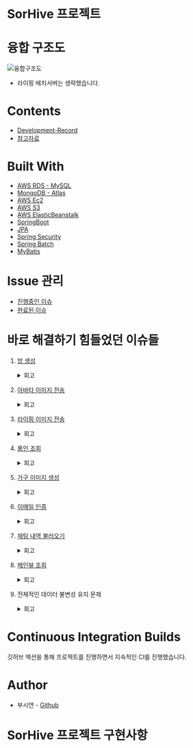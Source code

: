 # SorHive 프로젝트

# 융합 구조도
![융합구조도](https://user-images.githubusercontent.com/111809392/205318829-a7071a0d-5c43-4265-b92b-1fedc3d0e5b2.png)
- 라이핑 배치서버는 생략했습니다.

# Contents
- [Development-Record](https://github.com/MA-Dot-COM/MA-Dot-COM-Back-End/wiki/Development-Record)
- [참고자료](https://github.com/MA-Dot-COM/MA-Dot-COM-Back-End/wiki/%EC%B0%B8%EA%B3%A0-%EC%9E%90%EB%A3%8C)

# Built With
- [AWS RDS - MySQL](https://aws.amazon.com/ko/rds/mysql/?nc=sn&loc=1)
- [MongoDB - Atlas](https://www.mongodb.com/ko-kr/cloud/atlas/efficiency)
- [AWS Ec2](https://aws.amazon.com/ko/ec2/)
- [AWS S3](https://aws.amazon.com/ko/s3/?nc=sn&loc=0)
- [AWS ElasticBeanstalk](https://aws.amazon.com/ko/elasticbeanstalk/)
- [SpringBoot](https://spring.io/projects/spring-boot)
- [JPA](https://spring.io/projects/spring-data-jpa)
- [Spring Security](https://spring.io/projects/spring-security)
- [Spring Batch](https://spring.io/projects/spring-batch)
- [MyBatis](https://mybatis.org/mybatis-3/)

# Issue 관리
- [진행중인 이슈](https://github.com/MA-Dot-COM/MA-Dot-COM-Back-End/issues)
- [완료된 이슈](https://github.com/MA-Dot-COM/MA-Dot-COM-Back-End/issues?q=is%3Aissue+is%3Aclosed)

# 바로 해결하기 힘들었던 이슈들
1. [방 생성](https://github.com/MA-Dot-COM/MA-Dot-COM-Back-End/issues/13)
    <details>
    <summary>회고</summary>
    
    - RDBMS로 문제를 해결하려다가 NoSQL을 알게 되었습니다.
      - 그 중 AWS DynamoDB를 이용하려다가 문법이 너무 생소해서 MongoDB Atlas로 문제를 해결했습니다
    </details>
    
2. [아바타 이미지 전송](https://github.com/MA-Dot-COM/MA-Dot-COM-Back-End/issues/60)
    <details>
    <summary>회고</summary>
    
    - Json 형태로 전송하는 문제해서 어려움이 있었지만 JsonObject를 이용하여 해결했습니다.
    
    - RestTemplate를 사용할 때 url 경로에 http를 붙여야 한다는 점을 배웠습니다.
        - 만약 http를 안 붙이면 uri로 인식합니다.
        
    </details>
3. [라이핑 이미지 전송](https://github.com/MA-Dot-COM/MA-Dot-COM-Back-End/issues/81)
    <details>
    <summary>회고</summary>
    <div markdown="1">
    
    - 이 라이핑 이미지는 끝날 때까지 힘들었습니다. 아무래도 메인 기능 중 하나이다 보니 이 라이핑 이미지를 위해서 나중에는 배치서버도 만들었습니다 
        - 문제를 해결하기 위해서 컬럼도 계속 늘렸습니다. 처음에 도메인 정의를 할 때 고려를 했어야 했는데 이 부분을 못한 것이 아쉬웠습니다
        - 다시 문제로 돌아와서 라이핑 이미지 같은 경우에는 라이핑 이미지를 프론트에게서 전달 받고 이를 AI 서버에 분석 요청을 합니다.
        - 이렇게 분석 요청을 다시 받고 나면 분석된 라이핑 상위 카테고리 번호가 나오는데 이것을 프론트에 주어야 했습니다. 

    - 처음에 프론트가 라이핑 이미지를 분석받았다는 표시를 어떻게 하면 좋을까 상의하여 lifingyn이라는 변수를 만들었고 이는 회원에다가 저장을 했습니다. 
        - 회원에 저장을 해야 나중에 메인 페이지에 갈 때 회원이 라이핑을 24시간 이내에 올렸는지를 확인하기 쉽다는 생각이었습니다.
    
    - 문제는 이 때는 발생은 안했지만 나중에 배치서버를 이용하여 10분마다 24시간 ~ 2일 후의 라이핑들을 조회하여 lifingyn을 n으로 바꾸어주는 함수를 만들면서 일어났습니다. 
    
    - 이로 인하여 방금 올린 사진들의 lifingyn이 y에서 n으로 바뀌는 문제가 있어서 이를 해결하기 위해 라이핑에 24시간내에 올렸는지 여부를 체킹하는 컬럼을 따로 만들어서 해결할 수 있었다.
    
    </div>
    </details>
    
4. [룸인 조회](https://github.com/MA-Dot-COM/MA-Dot-COM-Back-End/issues/128)
    <details>
    <summary>회고</summary>
    <div markdown="1">
    
    - 이 룸인 조회랑 이후 메인뷰 조회가 가장 힘들었었는데 룸인 조회 같은 경우에는 회원 정보를 조회하고 회원의 팔로잉 목록, 그리고 6명이 아니면 랜덤으로 다른 사람들을 채워넣어야 해서 애를 먹었습니다. 
    <br/>
    
    - 이 때 당시에는 6명이 아니면 랜덤으로 채우는 과정에서 중복이 발생하는 문제가 있었는데 한 1주 정도 지나고 나서 6명이든 아니든 랜덤을 뽑아넣고 비교를 하면 어떻냐는 의견에 바로 바꾸었고 성공적이었습니다.
    </div>
    </details>
    
5. [가구 이미지 생성](https://github.com/MA-Dot-COM/MA-Dot-COM-Back-End/issues/152)
    <details>
    <summary>회고</summary>
    <div markdown="1">
    
    - 가구 상호작용을 하면서 이미지를 추가하는 문제였는데 내 쪽에서는 만들기는 했지만 연동이 안되서 잘 될지는 모르겠습니다. 
      <br/>나랑 Unity를 하는 프론트 담당하는 형이 같이 이야기 할 때는 문제가 없었지만 실제 연동하면 다를 것 같다는 생각이 듭니다.
   
    </details>
    
6. [이메일 인증](https://github.com/MA-Dot-COM/MA-Dot-COM-Back-End/issues/153)
    <details>
    <summary>회고</summary>
    <div markdown="1">
    
    - 이메일 인증을 하기 위해 Amazon Simple Email Service(SES)를 도전했다가 받는 회원의 이메일도 인증을 받아야 한다는 것을 
      <br/>4~5시간만에 깨닫고 다시 스프링 메일 스타터로 바꾸었고 Thymeleaf를 이용한 이메일 인증 방법이 있어서 이를 이용했습니다.
    </div>
    </details>
    
7. [채팅 내역 불러오기](https://github.com/MA-Dot-COM/MA-Dot-COM-Back-End/issues/167)
    <details>
    <summary>회고</summary>
    <div markdown="1">
    
    - 채팅을 처음에는 어떻게 저장을 할까 생각을 했는데 결국 NoSQL인 몽고 DB를 이용하여 저장을 하기로 했고 이것을 하면서 JPA에서 save와 insert의 차이를 제대로 실감했습니다.
        - save의 경우에는 수정이 포함되어 있다는 점이 제일 중요한 것 같습니다.
    <br/>
    
    - 그리고 키가 같으면 이걸 그냥 덮어 씌우는 문제가 발생하였고, 추가적으로 MongoDB Atlas의 크기 제한 때문에 기존에 있는 값을 제거하고 그전 채팅 로그를 합쳐서 다시 돌려주는 함수를 만들어서 해결하였습니다.
    </div>
    </details>
    
8. [메인뷰 조회](https://github.com/MA-Dot-COM/MA-Dot-COM-Back-End/issues/251)
    <details>
    <summary>회고</summary>
    <div markdown="1">
    
    - 기존의 메인뷰 조회기능은 팔로우한 사람들 중에서 라이핑을 24시간 내에 올렸는지 여부에 따라 정렬이 되는 조회였습니다.
      - 이제는 중간에 AI 서버에게 받아온 추천정렬(배치서버를 이용해 추천 정렬을 받아왔습니다)을 이용하여 다시 회원 목록 조회를 하는 문제였습니다
    <br/>
    
    - 이를 해결하기 위해서 거의 총 2주 가량이 소비되었는데 매우 어려웠지만 해결 하고 나서 제일 뿌듯한 코드였습니다. 
    </div>
    </details>
    
9. 전체적인 데이터 불변성 유지 문제 
    <details>
    <summary>회고</summary>
    
    - 전송객체들의 Setter 제거를 통해 해결
    
    </details>
    
# Continuous Integration Builds
깃허브 액션을 통해 프로젝트를 진행하면서 지속적인 CI를 진행했습니다.

# Author
- 부시연 - [Github](https://github.com/SybooSyboo782)


# SorHive 프로젝트 구현사항
